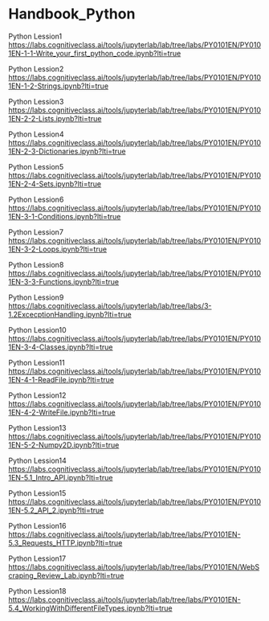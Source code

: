# Handbook_Python

Python Lession1
https://labs.cognitiveclass.ai/tools/jupyterlab/lab/tree/labs/PY0101EN/PY0101EN-1-1-Write_your_first_python_code.ipynb?lti=true

Python Lession2
https://labs.cognitiveclass.ai/tools/jupyterlab/lab/tree/labs/PY0101EN/PY0101EN-1-2-Strings.ipynb?lti=true

Python Lession3
https://labs.cognitiveclass.ai/tools/jupyterlab/lab/tree/labs/PY0101EN/PY0101EN-2-2-Lists.ipynb?lti=true

Python Lession4
https://labs.cognitiveclass.ai/tools/jupyterlab/lab/tree/labs/PY0101EN/PY0101EN-2-3-Dictionaries.ipynb?lti=true

Python Lession5
https://labs.cognitiveclass.ai/tools/jupyterlab/lab/tree/labs/PY0101EN/PY0101EN-2-4-Sets.ipynb?lti=true

Python Lession6
https://labs.cognitiveclass.ai/tools/jupyterlab/lab/tree/labs/PY0101EN/PY0101EN-3-1-Conditions.ipynb?lti=true

Python Lession7
https://labs.cognitiveclass.ai/tools/jupyterlab/lab/tree/labs/PY0101EN/PY0101EN-3-2-Loops.ipynb?lti=true

Python Lession8
https://labs.cognitiveclass.ai/tools/jupyterlab/lab/tree/labs/PY0101EN/PY0101EN-3-3-Functions.ipynb?lti=true

Python Lession9
https://labs.cognitiveclass.ai/tools/jupyterlab/lab/tree/labs/3-1.2ExcecptionHandling.ipynb?lti=true

Python Lession10
https://labs.cognitiveclass.ai/tools/jupyterlab/lab/tree/labs/PY0101EN/PY0101EN-3-4-Classes.ipynb?lti=true

Python Lession11
https://labs.cognitiveclass.ai/tools/jupyterlab/lab/tree/labs/PY0101EN/PY0101EN-4-1-ReadFile.ipynb?lti=true

Python Lession12
https://labs.cognitiveclass.ai/tools/jupyterlab/lab/tree/labs/PY0101EN/PY0101EN-4-2-WriteFile.ipynb?lti=true

Python Lession13
https://labs.cognitiveclass.ai/tools/jupyterlab/lab/tree/labs/PY0101EN/PY0101EN-5-2-Numpy2D.ipynb?lti=true

Python Lession14
https://labs.cognitiveclass.ai/tools/jupyterlab/lab/tree/labs/PY0101EN/PY0101EN-5.1_Intro_API.ipynb?lti=true

Python Lession15
https://labs.cognitiveclass.ai/tools/jupyterlab/lab/tree/labs/PY0101EN/PY0101EN-5.2_API_2.ipynb?lti=true

Python Lession16
https://labs.cognitiveclass.ai/tools/jupyterlab/lab/tree/labs/PY0101EN-5.3_Requests_HTTP.ipynb?lti=true

Python Lession17
https://labs.cognitiveclass.ai/tools/jupyterlab/lab/tree/labs/PY0101EN/WebScraping_Review_Lab.ipynb?lti=true

Python Lession18
https://labs.cognitiveclass.ai/tools/jupyterlab/lab/tree/labs/PY0101EN-5.4_WorkingWithDifferentFileTypes.ipynb?lti=true
